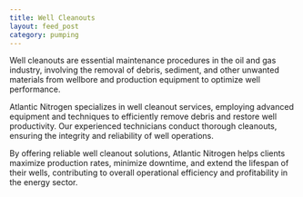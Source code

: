 ```yaml
---
title: Well Cleanouts
layout: feed_post
category: pumping
---
```


Well cleanouts are essential maintenance procedures in the oil and gas industry, involving the removal of debris, sediment, and other unwanted materials from wellbore and production equipment to optimize well performance.

Atlantic Nitrogen specializes in well cleanout services, employing advanced equipment and techniques to efficiently remove debris and restore well productivity. Our experienced technicians conduct thorough cleanouts, ensuring the integrity and reliability of well operations.

By offering reliable well cleanout solutions, Atlantic Nitrogen helps clients maximize production rates, minimize downtime, and extend the lifespan of their wells, contributing to overall operational efficiency and profitability in the energy sector.
